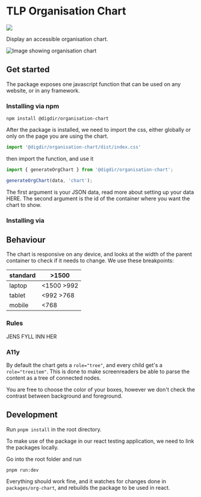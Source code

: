 # TLP Organisation Chart

[![](https://img.shields.io/npm/v/@digdir/organisation-chart?label=latest%20release&color=0051be)](https://www.npmjs.com/package/@digdir/organisation-chart)

Display an accessible organisation chart. 

![Image showing organisation chart](https://i.imgur.com/5IZXdii.png)

## Get started

The package exposes one javascript function that can be used on any website, or in any framework.

### Installing via npm

```shellscript
npm install @digdir/organisation-chart
```

After the package is installed, we need to import the css, either globally or only on the page you are using the chart.

```js
import '@digdir/organisation-chart/dist/index.css'
```

then import the function, and use it

```js
import { generateOrgChart } from '@digdir/organisation-chart';

generateOrgChart(data, 'chart');
```

The first argument is your JSON data, read more about setting up your data HERE.
The second argument is the id of the container where you want the chart to show.

### Installing via <link>

## Behaviour

The chart is responsive on any device, and looks at the width of the parent container to check if it needs to change.
We use these breakpoints:

| standard | >1500      |
|----------|------------|
| laptop   | <1500 >992 |
| tablet   | <992 >768  |
| mobile   | <768       |

### Rules

JENS FYLL INN HER

### A11y

By default the chart gets a `role="tree"`, and every child get's a `role="treeitem"`. This is done to make screenreaders be able to parse the content as a tree of connected nodes.

You are free to choose the color of your boxes, however we don't check the contrast between background and foreground.

## Development

Run `pnpm install` in the root directory.

To make use of the package in our react testing application, we need to link the packages locally.

Go into the root folder and run

```console
pnpm run:dev
```

Everything should work fine, and it watches for changes done in `packages/org-chart`, and rebuilds the package to be used in react.
